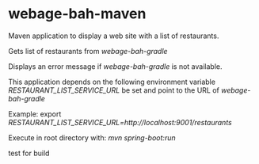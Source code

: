 # webage-bah-maven

Maven application to display a web site with a list of restaurants. 

Gets list of restaurants from _webage-bah-gradle_ 

Displays an error message if _webage-bah-gradle_ is not available.

This application depends on the following environment 
variable _RESTAURANT_LIST_SERVICE_URL_ be set and point to
the URL of _webage-bah-gradle_

Example: export _RESTAURANT_LIST_SERVICE_URL=http://localhost:9001/restaurants_

Execute in root directory with: _mvn spring-boot:run_



test for build
